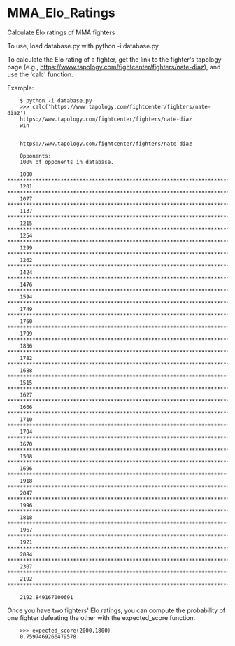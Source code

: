 # MMA_Elo_Ratings
Calculate Elo ratings of MMA fighters

To use, load database.py with 
		python -i database.py

To calculate the Elo rating of a fighter, get the link to the fighter's tapology page (e.g., https://www.tapology.com/fightcenter/fighters/nate-diaz), and use the 'calc' function.

Example:

		$ python -i database.py
		>>> calc('https://www.tapology.com/fightcenter/fighters/nate-diaz')
		https://www.tapology.com/fightcenter/fighters/nate-diaz
		win


		https://www.tapology.com/fightcenter/fighters/nate-diaz

		Opponents:
		100% of opponents in database.

		1000 ***************************************************************************
		1201 ******************************************************************************************
		1077 *********************************************************************************
		1137 *************************************************************************************
		1215 *******************************************************************************************
		1254 **********************************************************************************************
		1299 *************************************************************************************************
		1262 ***********************************************************************************************
		1424 ***********************************************************************************************************
		1476 ***************************************************************************************************************
		1594 ************************************************************************************************************************
		1749 ***********************************************************************************************************************************
		1760 ************************************************************************************************************************************
		1799 ***************************************************************************************************************************************
		1836 ******************************************************************************************************************************************
		1782 **************************************************************************************************************************************
		1688 ******************************************************************************************************************************
		1515 ******************************************************************************************************************
		1627 **************************************************************************************************************************
		1666 *****************************************************************************************************************************
		1710 *********************************************************************************************************************************
		1794 ***************************************************************************************************************************************
		1670 ******************************************************************************************************************************
		1508 *****************************************************************************************************************
		1696 *******************************************************************************************************************************
		1918 ************************************************************************************************************************************************
		2047 *********************************************************************************************************************************************************
		1996 ******************************************************************************************************************************************************
		1818 ****************************************************************************************************************************************
		1967 ***************************************************************************************************************************************************
		1921 ************************************************************************************************************************************************
		2084 ************************************************************************************************************************************************************
		2307 *****************************************************************************************************************************************************************************
		2192 *********************************************************************************************************************************************************************

		2192.849167000691

Once you have two fighters' Elo ratings, you can compute the probability of one fighter defeating the other with the expected_score function.

		>>> expected_score(2000,1800)
		0.7597469266479578
